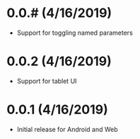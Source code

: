 # 0.0.# (4/16/2019)
- Support for toggling named parameters

# 0.0.2 (4/16/2019)
- Support for tablet UI

# 0.0.1 (4/16/2019)
- Initial release for Android and Web
